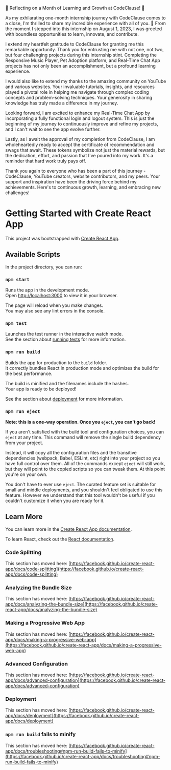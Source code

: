🌟 Reflecting on a Month of Learning and Growth at CodeClause! 🌟

As my exhilarating one-month internship journey with CodeClause comes to a close, I'm thrilled to share my incredible experience with all of you. 🚀 From the moment I stepped into this internship on August 1, 2023, I was greeted with boundless opportunities to learn, innovate, and contribute.

I extend my heartfelt gratitude to CodeClause for granting me this remarkable opportunity. Thank you for entrusting me with not one, not two, but four challenging projects during this internship stint. Completing the Responsive Music Player, Pet Adoption platform, and Real-Time Chat App projects has not only been an accomplishment, but a profound learning experience.

I would also like to extend my thanks to the amazing community on YouTube and various websites. Your invaluable tutorials, insights, and resources played a pivotal role in helping me navigate through complex coding concepts and problem-solving techniques. Your generosity in sharing knowledge has truly made a difference in my journey.

Looking forward, I am excited to enhance my Real-Time Chat App by incorporating a fully functional login and logout system. This is just the beginning of my journey to continuously improve and refine my projects, and I can't wait to see the app evolve further.

Lastly, as I await the approval of my completion from CodeClause, I am wholeheartedly ready to accept the certificate of recommendation and swags that await. These tokens symbolize not just the material rewards, but the dedication, effort, and passion that I've poured into my work. It's a reminder that hard work truly pays off.

Thank you again to everyone who has been a part of this journey - CodeClause, YouTube creators, website contributors, and my peers. Your support and inspiration have been the driving force behind my achievements. Here's to continuous growth, learning, and embracing new challenges!

# Getting Started with Create React App

This project was bootstrapped with [Create React App](https://github.com/facebook/create-react-app).

## Available Scripts

In the project directory, you can run:

### `npm start`

Runs the app in the development mode.\
Open [http://localhost:3000](http://localhost:3000) to view it in your browser.

The page will reload when you make changes.\
You may also see any lint errors in the console.

### `npm test`

Launches the test runner in the interactive watch mode.\
See the section about [running tests](https://facebook.github.io/create-react-app/docs/running-tests) for more information.

### `npm run build`

Builds the app for production to the `build` folder.\
It correctly bundles React in production mode and optimizes the build for the best performance.

The build is minified and the filenames include the hashes.\
Your app is ready to be deployed!

See the section about [deployment](https://facebook.github.io/create-react-app/docs/deployment) for more information.

### `npm run eject`

**Note: this is a one-way operation. Once you `eject`, you can't go back!**

If you aren't satisfied with the build tool and configuration choices, you can `eject` at any time. This command will remove the single build dependency from your project.

Instead, it will copy all the configuration files and the transitive dependencies (webpack, Babel, ESLint, etc) right into your project so you have full control over them. All of the commands except `eject` will still work, but they will point to the copied scripts so you can tweak them. At this point you're on your own.

You don't have to ever use `eject`. The curated feature set is suitable for small and middle deployments, and you shouldn't feel obligated to use this feature. However we understand that this tool wouldn't be useful if you couldn't customize it when you are ready for it.

## Learn More

You can learn more in the [Create React App documentation](https://facebook.github.io/create-react-app/docs/getting-started).

To learn React, check out the [React documentation](https://reactjs.org/).

### Code Splitting

This section has moved here: [https://facebook.github.io/create-react-app/docs/code-splitting](https://facebook.github.io/create-react-app/docs/code-splitting)

### Analyzing the Bundle Size

This section has moved here: [https://facebook.github.io/create-react-app/docs/analyzing-the-bundle-size](https://facebook.github.io/create-react-app/docs/analyzing-the-bundle-size)

### Making a Progressive Web App

This section has moved here: [https://facebook.github.io/create-react-app/docs/making-a-progressive-web-app](https://facebook.github.io/create-react-app/docs/making-a-progressive-web-app)

### Advanced Configuration

This section has moved here: [https://facebook.github.io/create-react-app/docs/advanced-configuration](https://facebook.github.io/create-react-app/docs/advanced-configuration)

### Deployment

This section has moved here: [https://facebook.github.io/create-react-app/docs/deployment](https://facebook.github.io/create-react-app/docs/deployment)

### `npm run build` fails to minify

This section has moved here: [https://facebook.github.io/create-react-app/docs/troubleshooting#npm-run-build-fails-to-minify](https://facebook.github.io/create-react-app/docs/troubleshooting#npm-run-build-fails-to-minify)
